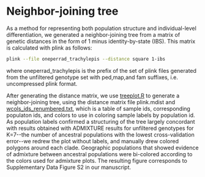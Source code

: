 # Neighbor-joining tree
As a method for representing both population structure and individual-level differentiation, we generated a neighbor-joining tree from a matrix of genetic distances in the form of 1 minus identity-by-state (IBS). This matrix is calculated with plink as follows:
```bash
plink --file oneperrad_trachylepis --distance square 1-ibs
```
where oneperrad_trachylepis is the prefix of the set of plink files generated from the unfiltered genotype set with ped,map,and fam suffixes, i.e. uncompressed plink format.

After generating the distance matrix, we use [treeplot.R](https://github.com/adamfreedman/TrachylepisAffinisSpeciation/blob/master/NJtree/Rscripts/treeplot.R) to generate a neighbor-joining tree, using the distance matrix file plink.mdist and [wcols_ids_renumbered.txt](https://github.com/adamfreedman/TrachylepisAffinisSpeciation/blob/master/NJtree/data/wcols_ids_renumbered.txt), which is a table of sample ids, corresponding populaton ids, and colors to use in coloring sample labels by population id. As population labels confirmed a structuring of the tree largely concordant with results obtained with ADMIXTURE results for unfiltered genotypes for K=7--the number of ancestral populations with the lowest cross-validation error--we redrew the plot without labels, and manually drew colored polygons around each clade. Geographic populations that showed evidence of admixture between ancestral populations were bi-colored according to the colors used for admixture plots. The resulting figure corresponds to Supplementary Data Figure S2 in our manuscript. 

